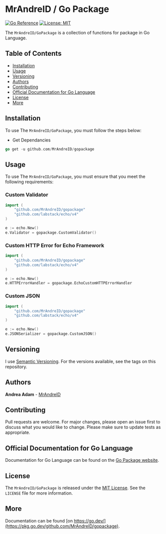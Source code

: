 # MrAndreID / Go Package

[![Go Reference](https://pkg.go.dev/badge/github.com/MrAndreID/gopackage.svg)](https://pkg.go.dev/github.com/MrAndreID/gopackage) [![License: MIT](https://img.shields.io/badge/License-MIT-yellow.svg)](https://opensource.org/licenses/MIT)

The `MrAndreID/GoPackage` is a collection of functions for package in Go Language.

## Table of Contents

* [Installation](#installation)
* [Usage](#usage)
* [Versioning](#versioning)
* [Authors](#authors)
* [Contributing](#contributing)
* [Official Documentation for Go Language](#official-documentation-for-go-language)
* [License](#license)
* [More](#more)

## Installation

To use The `MrAndreID/GoPackage`, you must follow the steps below:
- Get Dependancies
```go
go get -u github.com/MrAndreID/gopackage
```

## Usage

To use The `MrAndreID/GoPackage`, you must ensure that you meet the following requirements:

### Custom Validator

```go
import (
    "github.com/MrAndreID/gopackage"
	"github.com/labstack/echo/v4"
)

e := echo.New()
e.Validator = gopackage.CustomValidator()
```

### Custom HTTP Error for Echo Framework

```go
import (
    "github.com/MrAndreID/gopackage"
	"github.com/labstack/echo/v4"
)

e := echo.New()
e.HTTPErrorHandler = gopackage.EchoCustomHTTPErrorHandler
```

### Custom JSON

```go
import (
    "github.com/MrAndreID/gopackage"
	"github.com/labstack/echo/v4"
)

e := echo.New()
e.JSONSerializer = gopackage.CustomJSON()
```


## Versioning

I use [Semantic Versioning](https://semver.org/). For the versions available, see the tags on this repository. 

## Authors

**Andrea Adam** - [MrAndreID](https://github.com/MrAndreID/)

## Contributing

Pull requests are welcome. For major changes, please open an issue first to discuss what you would like to change.
Please make sure to update tests as appropriate.

## Official Documentation for Go Language

Documentation for Go Language can be found on the [Go Package website](https://pkg.go.dev/).

## License

The `MrAndreID/GoPackage` is released under the [MIT License](https://opensource.org/licenses/MIT). See the `LICENSE` file for more information.

## More

Documentation can be found [on https://go.dev/](https://pkg.go.dev/github.com/MrAndreID/gopackage).

